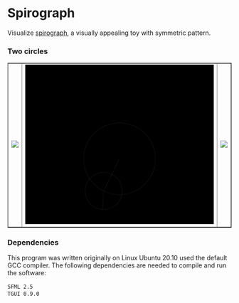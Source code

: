 # Spirograph

Visualize [spirograph](https://de.wikipedia.org/wiki/Spirograph_(Spielzeug)), a visually appealing toy
with symmetric pattern.

### Two circles

<table border="1" width="100%">
    <tr>
        <td><img src="screenshots/001.gif" width="1000"></td>
        <td><img src="screenshots/002.gif" width="1000"></td>
        <td><img src="screenshots/003.gif" width="1000"></td>
    </tr>
</table>

### Dependencies

This program was written originally on Linux Ubuntu 20.10 used the default GCC compiler. The following dependencies
are needed to compile and run the software:

```
SFML 2.5
TGUI 0.9.0
```